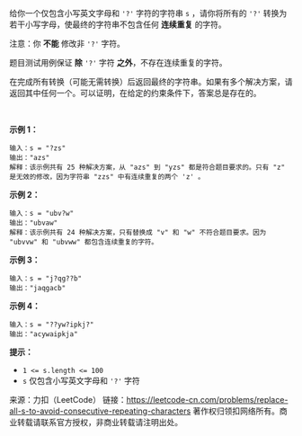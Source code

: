 给你一个仅包含小写英文字母和 ```'?'``` 字符的字符串 ```s```<var> </var>，请你将所有的 ```'?'``` 转换为若干小写字母，使最终的字符串不包含任何 **连续重复** 的字符。

注意：你 **不能** 修改非 ```'?'``` 字符。

题目测试用例保证 **除** ```'?'``` 字符 **之外**，不存在连续重复的字符。

在完成所有转换（可能无需转换）后返回最终的字符串。如果有多个解决方案，请返回其中任何一个。可以证明，在给定的约束条件下，答案总是存在的。

 

**示例 1：**
```
输入：s = "?zs"
输出："azs"
解释：该示例共有 25 种解决方案，从 "azs" 到 "yzs" 都是符合题目要求的。只有 "z" 是无效的修改，因为字符串 "zzs" 中有连续重复的两个 'z' 。
```
**示例 2：**
```
输入：s = "ubv?w"
输出："ubvaw"
解释：该示例共有 24 种解决方案，只有替换成 "v" 和 "w" 不符合题目要求。因为 "ubvvw" 和 "ubvww" 都包含连续重复的字符。
```
**示例 3：**
```
输入：s = "j?qg??b"
输出："jaqgacb"
```
**示例 4：**
```
输入：s = "??yw?ipkj?"
输出："acywaipkja"
```

**提示：**

* ```1 <= s.length <= 100```
* ```s``` 仅包含小写英文字母和 ```'?'``` 字符

来源：力扣（LeetCode）
链接：https://leetcode-cn.com/problems/replace-all-s-to-avoid-consecutive-repeating-characters
著作权归领扣网络所有。商业转载请联系官方授权，非商业转载请注明出处。
